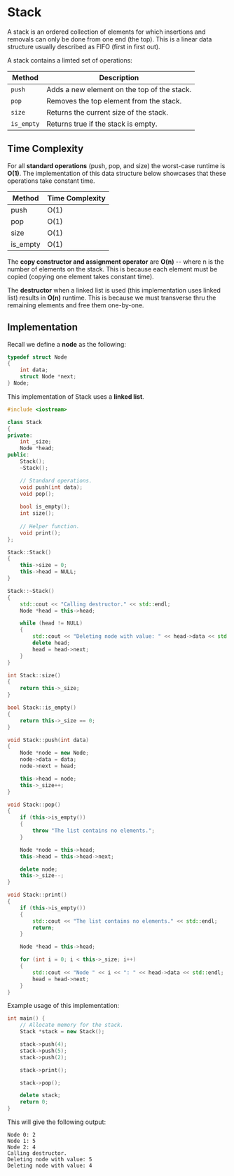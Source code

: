 # Stack

A stack is an ordered collection of elements for which insertions and removals can only be done from one end (the top). This is a linear data structure usually described as FIFO (first in first out).

A stack contains a limted set of operations:

| Method        | Description                                 |
| ------------- | ------------------------------------------- |
| `push`        | Adds a new element on the top of the stack. |
| `pop`         | Removes the top element from the stack.     |
| `size`        | Returns the current size of the stack.      |
| `is_empty`    | Returns true if the stack is empty.         |


## Time Complexity

For all **standard operations** (push, pop, and size) the worst-case runtime is **O(1)**. The implementation of this data structure below showcases that these operations take constant time.

| Method        | Time Complexity |
| ------------- | --------------- |
| push          | O(1)            |
| pop           | O(1)            |
| size          | O(1)            |
| is_empty      | O(1)            |

The **copy constructor and assignment operator** are **O(n)** -- where n is the number of elements on the stack. This is because each element must be copied (copying one element takes constant time). 

The **destructor** when a linked list is used (this implementation uses linked list) results in **O(n)** runtime. This is because we must transverse thru the remaining elements and free them one-by-one.

## Implementation

Recall we define a **node** as the following:

```cpp
typedef struct Node
{
    int data;
    struct Node *next;
} Node;
```

This implementation of Stack uses a **linked list**.

```cpp
#include <iostream>

class Stack
{
private:
    int _size;
    Node *head;
public:
    Stack();
    ~Stack();

    // Standard operations.
    void push(int data);
    void pop();
    
    bool is_empty();
    int size();
    
    // Helper function.
    void print();
};

Stack::Stack()
{
    this->size = 0;
    this->head = NULL;
}

Stack::~Stack()
{
    std::cout << "Calling destructor." << std::endl;
    Node *head = this->head;

    while (head != NULL)
    {
        std::cout << "Deleting node with value: " << head->data << std::endl;
        delete head;
        head = head->next;
    }
}

int Stack::size()
{
    return this->_size;
}

bool Stack::is_empty()
{
    return this->_size == 0;
}

void Stack::push(int data)
{
    Node *node = new Node;
    node->data = data;
    node->next = head;

    this->head = node;
    this->_size++;
}

void Stack::pop()
{
    if (this->is_empty())
    {
        throw "The list contains no elements.";
    }

    Node *node = this->head;  
    this->head = this->head->next;

    delete node;
    this->_size--;
}

void Stack::print()
{
    if (this->is_empty())
    {
        std::cout << "The list contains no elements." << std::endl;
        return;
    }

    Node *head = this->head;

    for (int i = 0; i < this->_size; i++)
    {
        std::cout << "Node " << i << ": " << head->data << std::endl;
        head = head->next;
    }
}
```

Example usage of this implementation:

```cpp
int main() {
    // Allocate memory for the stack.
    Stack *stack = new Stack();

    stack->push(4);
    stack->push(5);
    stack->push(2);

    stack->print();

    stack->pop();

    delete stack;
    return 0;
}
```

This will give the following output:
```
Node 0: 2
Node 1: 5
Node 2: 4
Calling destructor.
Deleting node with value: 5
Deleting node with value: 4
```